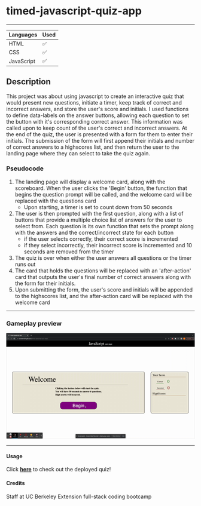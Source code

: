 # timed-javascript-quiz-app

---

|   Languages   | Used |
| ----------- | ----------- |
| HTML     |    ✅    |
| CSS  |    ✅     |
| JavaScript  |    ✅    |

## Description

This project was about using javascript to create an interactive quiz that would present new questions, initiate a timer, keep track of correct and incorrect answers, and store the user's score and initials. I used functions to define data-labels on the answer buttons, allowing each question to set the button with it's corresponding correct answer. This information was called upon to keep count of the user's correct and incorrect answers. At the end of the quiz, the user is presented with a form for them to enter their initials. The submission of the form will first append their initials and number of correct answers to a highscores list, and then return the user to the landing page where they can select to take the quiz again.

### Pseudocode

1. The landing page will display a welcome card, along with the scoreboard. When the user clicks the 'Begin' button, the function that begins the question prompt will be called, and the welcome card will be replaced with the questions card
    - Upon starting, a timer is set to count down from 50 seconds
2. The user is then prompted with the first question, along with a list of buttons that provide a multiple choice list of answers for the user to select from. Each question is its own function that sets the prompt along with the answers and the correct/incorrect state for each button
    - if the user selects correctly, their correct score is incremented
    - if they select incorrectly, their incorrect score is incremented and 10 seconds are removed from the timer
3. The quiz is over when either the user answers all questions or the timer runs out
4. The card that holds the questions will be replaced with an 'after-action' card that outputs the user's final number of correct answers along with the form for their initials.
5. Upon submitting the form, the user's score and initials will be appended to the highscores list, and the after-action card will be replaced with the welcome card

---

### Gameplay preview
![gif demonstration of the quiz](./assets/images/timed-javascript-web-app-readme-gif.gif)

---

#### Usage

Click <a href="https://jkwalsh127.github.io/timed-javascript-quiz-app/">**here**</a> to check out the deployed quiz!


#### Credits

Staff at UC Berkeley Extension full-stack coding bootcamp

